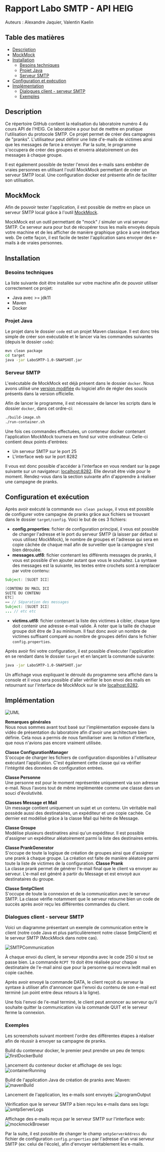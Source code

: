 # Rapport Labo SMTP - API HEIG

Auteurs : Alexandre Jaquier, Valentin Kaelin

## Table des matières

- [Description](#description)
- [MockMock](#mockmock)
- [Installation](#installation)
  - [Besoins techniques](#besoins-techniques)
  - [Projet Java](#projet-java)
  - [Serveur SMTP](#serveur-smtp)
- [Configuration et exécution](#configuration-et-exécution)
- [Implémentation](#implémentation)
  - [Dialogues client - serveur SMTP](#dialogues-client---serveur-smtp)
  - [Exemples](#exemples)

## Description

Ce répertoire GitHub contient la réalisation du laboratoire numéro 4 du cours API de l'HEIG. Ce laboratoire a pour but de mettre en pratique l'utilisation du protocole SMTP. Ce projet permet de créer des campagnes de "pranks". L'utilisateur peut définir une liste d'e-mails de victimes ainsi que les messages de farce à envoyer. Par la suite, le programme s'occupera de créer des groupes et enverra aléatoirement un des messages à chaque groupe.

Il est également possible de tester l'envoi des e-mails sans embêter de vraies personnes en utilisant l'outil MockMock permettant de créer un serveur SMTP local. Une configuration docker est présente afin de faciliter son utilisation.

## MockMock

Afin de pouvoir tester l'application, il est possible de mettre en place un serveur SMTP local grâce à l'outil [MockMock](https://github.com/tweakers/MockMock).

MockMock est un outil permettant de "mock" / simuler un vrai serveur SMTP. Ce serveur aura pour but de récupérer tous les mails envoyés depuis votre machine et de les afficher de manière graphique grâce à une interface web. De cette façon, il est facile de tester l'application sans envoyer des e-mails à de vraies personnes.

## Installation

### Besoins techniques

La liste suivante doit être installée sur votre machine afin de pouvoir utiliser correctement ce projet:

- Java avec >= jdk11
- Maven
- Docker

### Projet Java

Le projet dans le dossier `code` est un projet Maven classique. Il est donc très simple de créer son exécutable et le lancer via les commandes suivantes (depuis le dossier `code`):

```bash
mvn clean package
cd target
java -jar LaboSMTP-1.0-SNAPSHOT.jar
```

### Serveur SMTP

L'exécutable de MockMock est déjà présent dans le dossier `docker`. Nous avons utilisé une [version modifiée](https://github.com/HEIGVD-Course-API/MockMock) du logiciel afin de régler des soucis présents dans la version officielle.

Afin de lancer le programme, il est nécessaire de lancer les scripts dans le dossier `docker`, dans cet ordre-ci:

```bash
./build-image.sh
./run-container.sh
```

Une fois ces commandes effectuées, un conteneur docker contenant l'application MockMock tournera en fond sur votre ordinateur. Celle-ci contient deux points d'entrées:

- Un serveur SMTP sur le port 25
- L'interface web sur le port 8282

Il vous est donc possible d'accéder à l'interface en vous rendant sur la page suivante sur un navigateur: [localhost:8282](http://localhost:8282/). Elle devrait être vide pour le moment. Rendez-vous dans la section suivante afin d'apprendre à réaliser une campagne de pranks.

## Configuration et exécution

Après avoir exécuté la commande `mvn clean package`, il vous est possible de configurer votre campagne de pranks grâce aux fichiers se trouvant dans le dossier `target/config`. Voici le but de ces 3 fichiers:

- **config.properties**: fichier de configuration principal, il vous est possible de changer l'adresse et le port du serveur SMTP (à laisser par défaut si vous utilisez MockMock), le nombre de groupes et l'adresse qui sera en copie câchée de chaque mail afin de surveiller que la campagne s'est bien déroulée.
- **messages.utf8**: fichier contenant les différents messages de pranks, il vous est possible d'en ajouter autant que vous le souhaitez. La syntaxe des messages est la suivante, les textes entre crochets sont à remplacer par votre contenu:

```java
Subject: [SUJET ICI]

[CONTENU DU MAIL ICI
SUITE DU CONTENU
ETC]
== // Séparation des messages
Subject: [SUJET ICI]
... // etc etc
```

- **victims.utf8**: fichier contenant la liste des victimes à cibler, chaque ligne doit contenir une adresse e-mail valide. À noter que la taille de chaque groupe doit être de 3 au minimum. Il faut donc avoir un nombre de victimes suffisant comparé au nombre de groupes défini dans le fichier `config.properties`.

Après avoir fini votre configuration, il est possible d'exécuter l'application en se rendant dans le dossier `target` et en lançant la commande suivante:

```bash
java -jar LaboSMTP-1.0-SNAPSHOT.jar
```

Un affichage vous expliquant le déroulé du programme sera affiché dans la console et il vous sera possible d'aller vérifier le bon envoi des mails en retournant sur l'interface de MockMock sur le site [localhost:8282](http://localhost:8282/).

## Implémentation

![UML](figures/UML.png)

**Remarques générales**  
Nous nous sommes avant tout basé sur l'implémentation exposée dans la vidéo de présentation du laboratoire afin d'avoir une architecture bien définie. Cela nous a permis de nous familiariser avec la notion d'interface, que nous n'avions pas encore vraiment utilisée.

**Classe ConfigurationManager**  
S'occupe de charger les fichiers de configuration disponibles à l'utilisateur exécutant l'application. C'est également cette classe qui va vérifier l'intégrité des données de configuration entrées.

**Classe Personne**  
Une personne est pour le moment représentée uniquement via son adresse e-mail. Nous l'avons tout de même implémentée comme une classe dans un souci d'évolutivité.

**Classes Message et Mail**  
Un message contient uniquement un sujet et un contenu. Un véritable mail possède aussi des destinataires, un expéditeur et une copie cachée. Ce dernier est modélisé grâce à la classe Mail qui hérite de Message.

**Classe Groupe**  
Modélise plusieurs destinatires ainsi qu'un expéditeur. Il est possible d'assigner un expéditeur aléatoirement parmi la liste des destinaires entrés.

**Classe PrankGenerator**  
S'occupe de toute la logique de création de groupes ainsi que d'assigner une prank à chaque groupe. La création est faite de manière aléatoire parmi toute la liste de victimes de la configuration.
**Classe Prank**  
La classe prank permet de générer l'e-mail final que le client va envoyer au serveur. L'e-mail est généré à partir du Message et est envoyé aux destinataires du groupe.

**Classe SmtpClient**  
S'occupe de toute la connexion et de la communication avec le serveur SMTP. La classe vérifie notamment que le serveur retourne bien un code de succès après avoir reçu les différentes commandes du client.

### Dialogues client - serveur SMTP

Voici un diagramme présentant un exemple de communication entre le client (notre code Java et plus particulièrement notre classe SmtpClient) et le serveur SMTP (MockMock dans notre cas).

![SMTPCommunication](figures/SMTPCommunication.png)

À chaque envoi du client, le serveur répondra avec le code 250 si tout se passe bien. La commande `RCPT TO` doit être réalisée pour chaque destinataire de l'e-mail ainsi que pour la personne qui recevra ledit mail en copie cachée.

Après avoir envoyé la commande DATA, le client reçoit du serveur la syntaxe à utiliser afin d'annoncer que l'envoi du contenu de son e-mail est terminé (un point entre deux retours à la ligne).

Une fois l'envoi de l'e-mail terminé, le client peut annoncer au serveur qu'il souhaite quitter la communication via la commande QUIT et le serveur ferme la connexion.

### Exemples

Les screenshots suivant montrent l'ordre des différentes étapes à réaliser afin de réussir à envoyer sa campagne de pranks.

Build du conteneur docker, le premier peut prendre un peu de temps:
![firstDockerBuild](figures/firstDockerBuild.png)

Lancement du conteneur docker et affichage de ses logs:
![containerRunning](figures/containerRunning.png)

Build de l'application Java de création de pranks avec Maven:
![mavenBuild](figures/mavenBuild.png)

Lancement de l'application, les e-mails sont envoyés:
![programOutput](figures/programOutput.png)

Vérification que le serveur SMTP a bien reçu les e-mails dans ses logs:
![smtpServerLogs](figures/smtpServerLogs.png)

Affichage des e-mails reçus par le serveur SMTP sur l'interface web:
![mockmockBrowser](figures/mockmockBrowser.png)

Par la suite, il est possible de changer le champ `smtpServerAddress` du fichier de configuration `config.properties` par l'adresse d'un vrai serveur SMTP (ex: celui de l'école), afin d'envoyer véritablement les e-mails.
